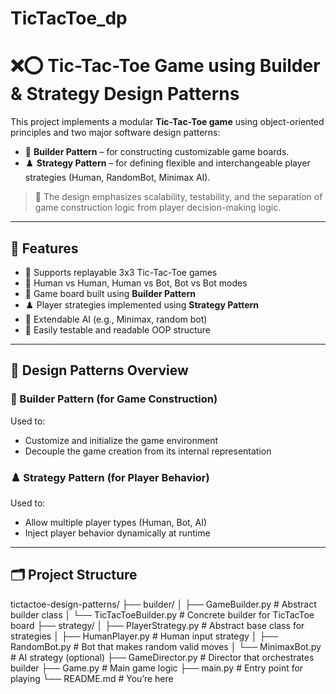 # TicTacToe_dp
# ❌⭕ Tic-Tac-Toe Game using Builder & Strategy Design Patterns

This project implements a modular **Tic-Tac-Toe game** using object-oriented principles and two major software design patterns:

- 🧱 **Builder Pattern** – for constructing customizable game boards.
- ♟️ **Strategy Pattern** – for defining flexible and interchangeable player strategies (Human, RandomBot, Minimax AI).

> 🧠 The design emphasizes scalability, testability, and the separation of game construction logic from player decision-making logic.

---

## 📌 Features

- 🔁 Supports replayable 3x3 Tic-Tac-Toe games
- 👤 Human vs Human, Human vs Bot, Bot vs Bot modes
- 🧱 Game board built using **Builder Pattern**
- ♟️ Player strategies implemented using **Strategy Pattern**
- 🧠 Extendable AI (e.g., Minimax, random bot)
- 🧪 Easily testable and readable OOP structure

---

## 🎯 Design Patterns Overview

### 🧱 Builder Pattern (for Game Construction)
Used to:
- Customize and initialize the game environment
- Decouple the game creation from its internal representation

### ♟️ Strategy Pattern (for Player Behavior)
Used to:
- Allow multiple player types (Human, Bot, AI)
- Inject player behavior dynamically at runtime

---

## 🗂️ Project Structure

tictactoe-design-patterns/
├── builder/
│ ├── GameBuilder.py # Abstract builder class
│ └── TicTacToeBuilder.py # Concrete builder for TicTacToe board
├── strategy/
│ ├── PlayerStrategy.py # Abstract base class for strategies
│ ├── HumanPlayer.py # Human input strategy
│ ├── RandomBot.py # Bot that makes random valid moves
│ └── MinimaxBot.py # AI strategy (optional)
├── GameDirector.py # Director that orchestrates builder
├── Game.py # Main game logic
├── main.py # Entry point for playing
└── README.md # You’re here
